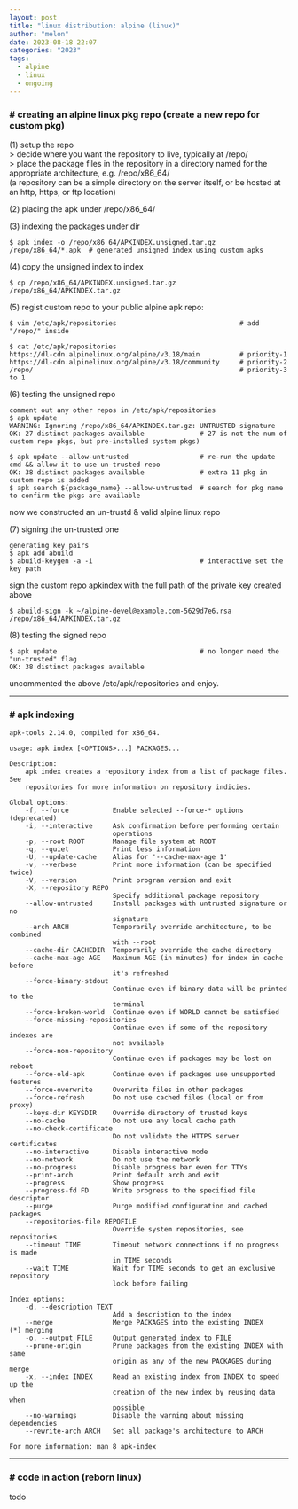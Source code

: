 ```yaml
---
layout: post
title: "linux distribution: alpine (linux)"
author: "melon"
date: 2023-08-18 22:07
categories: "2023"
tags:
  - alpine
  - linux
  - ongoing
---
```


### # creating an alpine linux pkg repo (create a new repo for custom pkg)
(1) setup the repo  
\> decide where you want the repository to live, typically at /repo/  
\> place the package files in the repository in a directory named for the appropriate architecture, e.g. /repo/x86_64/  
(a repository can be a simple directory on the server itself, or be hosted at an http, https, or ftp location)

(2) placing the apk under /repo/x86_64/

(3) indexing the packages under dir
```text
$ apk index -o /repo/x86_64/APKINDEX.unsigned.tar.gz /repo/x86_64/*.apk  # generated unsigned index using custom apks
```

(4) copy the unsigned index to index
```text
$ cp /repo/x86_64/APKINDEX.unsigned.tar.gz /repo/x86_64/APKINDEX.tar.gz
```

(5) regist custom repo to your public alpine apk repo:
```text
$ vim /etc/apk/repositories                               # add "/repo/" inside
```
```text
$ cat /etc/apk/repositories
https://dl-cdn.alpinelinux.org/alpine/v3.18/main          # priority-1
https://dl-cdn.alpinelinux.org/alpine/v3.18/community     # priority-2
/repo/                                                    # priority-3 to 1
```

(6) testing the unsigned repo 
```text
comment out any other repos in /etc/apk/repositories
$ apk update
WARNING: Ignoring /repo/x86_64/APKINDEX.tar.gz: UNTRUSTED signature
OK: 27 distinct packages available              # 27 is not the num of custom repo pkgs, but pre-installed system pkgs)
```

```text
$ apk update --allow-untrusted                  # re-run the update cmd && allow it to use un-trusted repo
OK: 38 distinct packages available              # extra 11 pkg in custom repo is added
$ apk search ${package_name} --allow-untrusted  # search for pkg name to confirm the pkgs are available
```

now we constructed an un-trustd & valid alpine linux repo

(7) signing the un-trusted one
```text
generating key pairs
$ apk add abuild
$ abuild-keygen -a -i                           # interactive set the key path
```

sign the custom repo apkindex with the full path of the private key created above
```text
$ abuild-sign -k ~/alpine-devel@example.com-5629d7e6.rsa /repo/x86_64/APKINDEX.tar.gz
```

(8) testing the signed repo
```text
$ apk update                                    # no longer need the "un-trusted" flag
OK: 38 distinct packages available
```
uncommented the above /etc/apk/repositories and enjoy.

<hr>

### # apk indexing
```text
apk-tools 2.14.0, compiled for x86_64.

usage: apk index [<OPTIONS>...] PACKAGES...

Description:
    apk index creates a repository index from a list of package files. See
    repositories for more information on repository indicies.

Global options:
    -f, --force           Enable selected --force-* options (deprecated)
    -i, --interactive     Ask confirmation before performing certain
                          operations
    -p, --root ROOT       Manage file system at ROOT
    -q, --quiet           Print less information
    -U, --update-cache    Alias for '--cache-max-age 1'
    -v, --verbose         Print more information (can be specified twice)
    -V, --version         Print program version and exit
    -X, --repository REPO
                          Specify additional package repository
    --allow-untrusted     Install packages with untrusted signature or no
                          signature
    --arch ARCH           Temporarily override architecture, to be combined
                          with --root
    --cache-dir CACHEDIR  Temporarily override the cache directory
    --cache-max-age AGE   Maximum AGE (in minutes) for index in cache before
                          it's refreshed
    --force-binary-stdout
                          Continue even if binary data will be printed to the
                          terminal
    --force-broken-world  Continue even if WORLD cannot be satisfied
    --force-missing-repositories
                          Continue even if some of the repository indexes are
                          not available
    --force-non-repository
                          Continue even if packages may be lost on reboot
    --force-old-apk       Continue even if packages use unsupported features
    --force-overwrite     Overwrite files in other packages
    --force-refresh       Do not use cached files (local or from proxy)
    --keys-dir KEYSDIR    Override directory of trusted keys
    --no-cache            Do not use any local cache path
    --no-check-certificate
                          Do not validate the HTTPS server certificates
    --no-interactive      Disable interactive mode
    --no-network          Do not use the network
    --no-progress         Disable progress bar even for TTYs
    --print-arch          Print default arch and exit
    --progress            Show progress
    --progress-fd FD      Write progress to the specified file descriptor
    --purge               Purge modified configuration and cached packages
    --repositories-file REPOFILE
                          Override system repositories, see repositories
    --timeout TIME        Timeout network connections if no progress is made
                          in TIME seconds
    --wait TIME           Wait for TIME seconds to get an exclusive repository
                          lock before failing

Index options:
    -d, --description TEXT
                          Add a description to the index
    --merge               Merge PACKAGES into the existing INDEX                 (*) merging
    -o, --output FILE     Output generated index to FILE
    --prune-origin        Prune packages from the existing INDEX with same
                          origin as any of the new PACKAGES during merge
    -x, --index INDEX     Read an existing index from INDEX to speed up the
                          creation of the new index by reusing data when
                          possible
    --no-warnings         Disable the warning about missing dependencies
    --rewrite-arch ARCH   Set all package's architecture to ARCH
  
For more information: man 8 apk-index
```

<hr>

### # code in action (reborn linux)
todo
